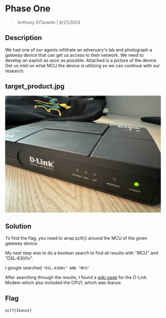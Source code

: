# Phase One

> Anthony DiTaranto | 9/21/2024

## Description

We had one of our agents infiltrate an adversary's lab and photograph a gateway device that can get us access to their network. We need to develop an exploit as soon as possible. Attached is a picture of the device. Get us intel on what MCU the device is utilizing so we can continue with our research.

## target_product.jpg

![target_product.jpg](./Images/target_product.jpg)

## Solution

To find the flag, you need to wrap pctf{} around the MCU of the given gateway device. 

My next step was to do a boolean search to find all results with "MCU" and "DSL-6300v".

I google searched `"DSL-6300v" AND "MCU"`

After searching through the results, I found a [wiki page](https://deviwiki.com/wiki/D-Link_DSL-6300V) for the D-Link Modem which also included the CPU1, which was Ikanos



## Flag
`pctf{Ikanos}`
